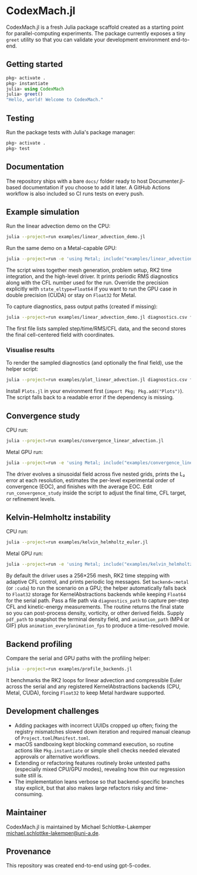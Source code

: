 # CodexMach.jl

CodexMach.jl is a fresh Julia package scaffold created as a starting point for parallel-computing experiments. The package currently exposes a tiny `greet` utility so that you can validate your development environment end-to-end.

## Getting started

```julia
pkg> activate .
pkg> instantiate
julia> using CodexMach
julia> greet()
"Hello, world! Welcome to CodexMach."
```

## Testing

Run the package tests with Julia's package manager:

```julia
pkg> activate .
pkg> test
```

## Documentation

The repository ships with a bare `docs/` folder ready to host Documenter.jl-based documentation if you choose to add it later. A GitHub Actions workflow is also included so CI runs tests on every push.

## Example simulation

Run the linear advection demo on the CPU:

```bash
julia --project=run examples/linear_advection_demo.jl
```

Run the same demo on a Metal-capable GPU:

```bash
julia --project=run -e 'using Metal; include("examples/linear_advection_demo.jl"); run_linear_advection_demo(backend=:metal)'
```

The script wires together mesh generation, problem setup, RK2 time integration,
and the high-level driver. It prints periodic RMS diagnostics along with the CFL
number used for the run. Override the precision explicitly with
`state_eltype=Float64` if you want to run the GPU case in double precision (CUDA)
or stay on `Float32` for Metal.

To capture diagnostics, pass output paths (created if missing):

```bash
julia --project=run examples/linear_advection_demo.jl diagnostics.csv final_state.csv
```

The first file lists sampled step/time/RMS/CFL data, and the second stores the
final cell-centered field with coordinates.

### Visualise results

To render the sampled diagnostics (and optionally the final field), use the
helper script:

```bash
julia --project=run examples/plot_linear_advection.jl diagnostics.csv final_state.csv plot.png
```

Install `Plots.jl` in your environment first (`import Pkg; Pkg.add("Plots")`).
The script falls back to a readable error if the dependency is missing.

## Convergence study

CPU run:

```bash
julia --project=run examples/convergence_linear_advection.jl
```

Metal GPU run:

```bash
julia --project=run -e 'using Metal; include("examples/convergence_linear_advection.jl"); run_convergence_study(backend=:metal, levels=4)'
```

The driver evolves a sinusoidal field across five nested grids, prints the L₂
error at each resolution, estimates the per-level experimental order of
convergence (EOC), and finishes with the average EOC. Edit
`run_convergence_study` inside the script to adjust the final time, CFL target,
or refinement levels.

## Kelvin-Helmholtz instability

CPU run:

```bash
julia --project=run examples/kelvin_helmholtz_euler.jl
```

Metal GPU run:

```bash
julia --project=run -e 'using Metal; include("examples/kelvin_helmholtz_euler.jl"); run_kelvin_helmholtz(backend=:metal, final_time=1.0)'
```

By default the driver uses a 256×256 mesh, RK2 time stepping with adaptive CFL
control, and prints periodic log messages. Set `backend=:metal` (or `:cuda`)
to run the scenario on a GPU; the helper automatically falls back to `Float32`
storage for KernelAbstractions backends while keeping `Float64` for the serial
path. Pass a file path via `diagnostics_path` to capture per-step CFL and
kinetic-energy measurements. The routine returns the final state so you can
post-process density, vorticity, or other derived fields. Supply `pdf_path` to
snapshot the terminal density field, and `animation_path` (MP4 or GIF) plus
`animation_every`/`animation_fps` to produce a time-resolved movie.

## Backend profiling

Compare the serial and GPU paths with the profiling helper:

```bash
julia --project=run examples/profile_backends.jl
```

It benchmarks the RK2 loops for linear advection and compressible Euler across
the serial and any registered KernelAbstractions backends (CPU, Metal, CUDA),
forcing `Float32` to keep Metal hardware supported.

## Development challenges

- Adding packages with incorrect UUIDs cropped up often; fixing the registry mismatches slowed down iteration and required manual cleanup of `Project.toml`/`Manifest.toml`.
- macOS sandboxing kept blocking command execution, so routine actions like `Pkg.instantiate` or simple shell checks needed elevated approvals or alternative workflows.
- Extending or refactoring features routinely broke untested paths (especially mixed CPU/GPU modes), revealing how thin our regression suite still is.
- The implementation leans verbose so that backend-specific branches stay explicit, but that also makes large refactors risky and time-consuming.

## Maintainer

CodexMach.jl is maintained by Michael Schlottke-Lakemper
<michael.schlottke-lakemper@uni-a.de>.

## Provenance

This repository was created end-to-end using gpt-5-codex.
